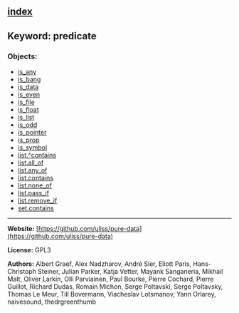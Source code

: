 [index](../index.html)
---

## Keyword: predicate

### Objects:
* [is_any](../is_any.html)
* [is_bang](../is_bang.html)
* [is_data](../is_data.html)
* [is_even](../is_even.html)
* [is_file](../is_file.html)
* [is_float](../is_float.html)
* [is_list](../is_list.html)
* [is_odd](../is_odd.html)
* [is_pointer](../is_pointer.html)
* [is_prop](../is_prop.html)
* [is_symbol](../is_symbol.html)
* [list.^contains](../list.^contains.html)
* [list.all_of](../list.all_of.html)
* [list.any_of](../list.any_of.html)
* [list.contains](../list.contains.html)
* [list.none_of](../list.none_of.html)
* [list.pass_if](../list.pass_if.html)
* [list.remove_if](../list.remove_if.html)
* [set.contains](../set.contains.html)

---
**Website:** [https://github.com/uliss/pure-data](https://github.com/uliss/pure-data)

**License:** GPL3

**Authors:** Albert Graef, Alex Nadzharov, André Sier, Eliott Paris, Hans-Christoph Steiner, Julian Parker, Katja Vetter, Mayank Sanganeria, Mikhail Malt, Oliver Larkin, Olli Parviainen, Paul Bourke, Pierre Cochard, Pierre Guillot, Richard Dudas, Romain Michon, Serge Poltavski, Serge Poltavsky, Thomas Le Meur, Till Bovermann, Viacheslav Lotsmanov, Yann Orlarey, naivesound, thedrgreenthumb

